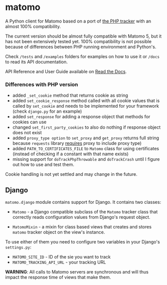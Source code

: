 # matomo

A Python client for Matomo based on a port of 
[the PHP tracker](https://github.com/matomo-org/matomo-php-tracker) with
an almost 100% compatibility.

The current version should be almost fully compatible with Matomo 5, but it has
not been extensively tested yet. 100% compatibility is not possible because of
differences between PHP running environment and Python's.

Check `/tests` and `/examples` folders for examples on how to use it or `/docs`
to read its API documentation.

API Reference and User Guide available on
[Read the Docs](https://matomo.readthedocs.io/en/latest/).

### Differences with PHP version

* added `_set_cookie` method that returns cookie as string
* added `set_cookie_response` method called with all cookie values that is
  called by `set_cookie`  and needs to be implemented for your framework
  (check `django.py` for an example)
* added `set_response` for adding a response object that methods for cookies can
  use
* changed `set_first_party_cookies` to also do nothing if response object does
  not exist
* added `proxy_type option` to `set_proxy` and `get_proxy` returns full string
  because `requests` library
  [requires](https://docs.python-requests.org/en/master/user/advanced/#proxies)
  proxy to include proxy type)
* added `PATH_TO_CERTIFICATES_FILE` to `Matomo` class for using certificates
  (instead of checking if a constant with that name exists)
* missing support for `doTrackPhpThrowable` and `doTrackCrash` until I figure
  out how to use and test them.

Cookie handling is not yet settled and may change in the future.

## Django

`matomo.django` module contains support for Django. It contains two classes:

* `Matomo` - a Django compatible subclass of the `Matomo` tracker class that 
  correctly reads configuration values from Django's request object.

* `MatomoMixin` - a mixin for class based views that creates and stores `matomo`
  tracker object on the view's instance.

To use either of them you need to configure two variables in your Django's
`settings.py`:

* `MATOMO_SITE_ID` - ID of the sie you want to track
* `MATOMO_TRACKING_API_URL` - your tracking URL

**WARNING**: All calls to Matomo servers are synchronous and will thus impact
the response time of views that make them.
